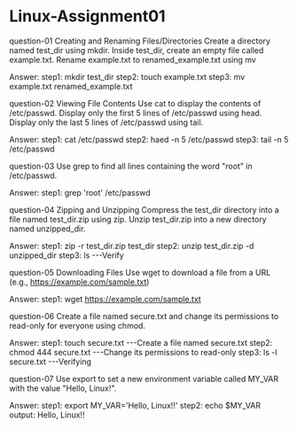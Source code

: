 # Linux-Assignment01
question-01 
Creating and Renaming Files/Directories
Create a directory named test_dir using mkdir.
Inside test_dir, create an empty file called example.txt.
Rename example.txt to renamed_example.txt using mv

Answer:
step1: mkdir test_dir
step2: touch example.txt
step3: mv example.txt renamed_example.txt

question-02
Viewing File Contents
Use cat to display the contents of /etc/passwd.
Display only the first 5 lines of /etc/passwd using head.
Display only the last 5 lines of /etc/passwd using tail.

Answer:
step1: cat /etc/passwd
step2: haed -n 5 /etc/passwd
step3: tail -n 5 /etc/passwd

question-03
Use grep to find all lines containing the word "root" in /etc/passwd.

Answer:
step1: grep 'root' /etc/passwd

question-04
Zipping and Unzipping
Compress the test_dir directory into a file named test_dir.zip using zip.
Unzip test_dir.zip into a new directory named unzipped_dir.

Answer:
step1: zip -r test_dir.zip test_dir
step2: unzip test_dir.zip -d unzipped_dir
step3: ls       ---Verify

question-05
Downloading Files
Use wget to download a file from a URL (e.g., https://example.com/sample.txt)

Answer:
step1: wget https://example.com/sample.txt

question-06
Create a file named secure.txt and change its permissions to read-only for everyone using chmod.

Answer:
step1: touch secure.txt          ---Create a file named secure.txt
step2: chmod 444 secure.txt      ---Change its permissions to read-only
step3: ls -l secure.txt          ---Verifying

question-07
Use export to set a new environment variable called MY_VAR with the value "Hello, Linux!".

Answer:
step1: export MY_VAR='Hello, Linux!!'
step2: echo $MY_VAR
output: Hello, Linux!!















